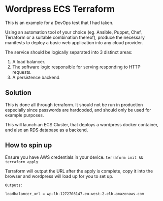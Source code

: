 # Wordpress ECS Terraform

This is an example for a DevOps test that I had taken.

Using an automation tool of your choice (eg. Ansible, Puppet, Chef, Terraform or a suitable combination thereof), produce the necessary manifests to deploy a basic web application into any cloud provider.

The service should be logically separated into 3 distinct areas:

1. A load balancer.
2. The software logic responsible for serving responding to HTTP requests.
3. A persistence backend.

## Solution

This is done all through terraform. It should not be run in production especially since passwords are hardcoded, and should only be used for example purposes.

This will launch an ECS Cluster, that deploys a wordpress docker container, and also an RDS database as a backend.

## How to spin up

Ensure you have AWS credentials in your device.
`terraform init && terraform apply`

Terraform will output the URL after the apply is complete, copy it into the browser and wordpress will load up for you to set up.

```bash
Outputs:

loadbalancer_url = wp-lb-1272703147.eu-west-2.elb.amazonaws.com
```
